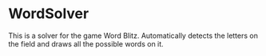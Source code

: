 # WordSolver
This is a solver for the game Word Blitz. Automatically detects the letters on the field and draws all the possible words on it.
